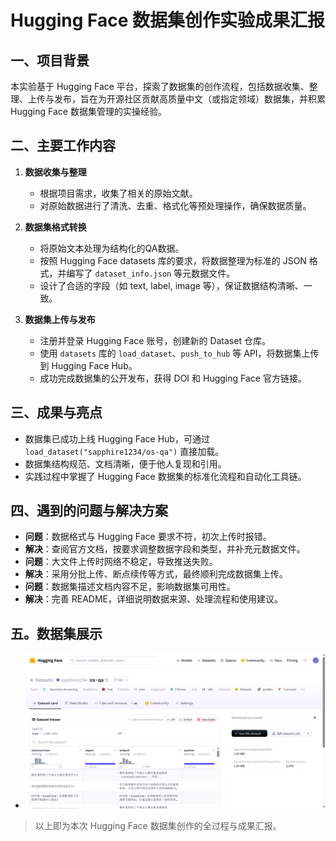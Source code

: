 # Hugging Face 数据集创作实验成果汇报

## 一、项目背景

本实验基于 Hugging Face 平台，探索了数据集的创作流程，包括数据收集、整理、上传与发布，旨在为开源社区贡献高质量中文（或指定领域）数据集，并积累 Hugging Face 数据集管理的实操经验。

## 二、主要工作内容

1. **数据收集与整理**
   - 根据项目需求，收集了相关的原始文献。
   - 对原始数据进行了清洗、去重、格式化等预处理操作，确保数据质量。

2. **数据集格式转换**
   - 将原始文本处理为结构化的QA数据。
   - 按照 Hugging Face datasets 库的要求，将数据整理为标准的 JSON 格式，并编写了 `dataset_info.json` 等元数据文件。
   - 设计了合适的字段（如 text, label, image 等），保证数据结构清晰、一致。

3. **数据集上传与发布**
   - 注册并登录 Hugging Face 账号，创建新的 Dataset 仓库。
   - 使用 `datasets` 库的 `load_dataset`、`push_to_hub` 等 API，将数据集上传到 Hugging Face Hub。
   - 成功完成数据集的公开发布，获得 DOI 和 Hugging Face 官方链接。


## 三、成果与亮点

- 数据集已成功上线 Hugging Face Hub，可通过 `load_dataset("sapphire1234/os-qa")` 直接加载。
- 数据集结构规范、文档清晰，便于他人复现和引用。
- 实践过程中掌握了 Hugging Face 数据集的标准化流程和自动化工具链。

## 四、遇到的问题与解决方案

- **问题**：数据格式与 Hugging Face 要求不符，初次上传时报错。
- **解决**：查阅官方文档，按要求调整数据字段和类型，并补充元数据文件。
- **问题**：大文件上传时网络不稳定，导致推送失败。
- **解决**：采用分批上传、断点续传等方式，最终顺利完成数据集上传。
- **问题**：数据集描述文档内容不足，影响数据集可用性。
- **解决**：完善 README，详细说明数据来源、处理流程和使用建议。
## 五。数据集展示
- ![alt text](image-5.png)

> 以上即为本次 Hugging Face 数据集创作的全过程与成果汇报。
